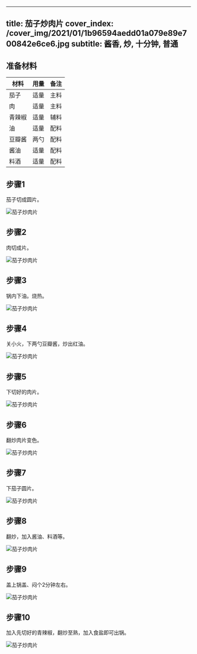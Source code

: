 
---
title: 茄子炒肉片
cover_index: /cover_img/2021/01/1b96594aedd01a079e89e700842e6ce6.jpg
subtitle: 酱香, 炒, 十分钟, 普通
---

## 准备材料

| 材料     | 用量 | 备注|
| ------- | ----- | --- |
| 茄子 | 适量| 主料 |
| 肉 | 适量| 主料 |
| 青辣椒 | 适量| 辅料 |
| 油 | 适量| 配料 |
| 豆瓣酱 | 两勺| 配料 |
| 酱油 | 适量| 配料 |
| 料酒 | 适量| 配料 |

## 步骤1

茄子切成圆片。

![茄子炒肉片](https://i8.meishichina.com/attachment/recipe/201010/201010091058340.jpg?x-oss-process=style/p320) 

## 步骤2

肉切成片。

![茄子炒肉片](https://i8.meishichina.com/attachment/recipe/201010/201010091058529.jpg?x-oss-process=style/p320) 

## 步骤3

锅内下油。烧热。

![茄子炒肉片](https://i8.meishichina.com/attachment/recipe/201010/201010091059054.jpg?x-oss-process=style/p320) 

## 步骤4

关小火，下两勺豆瓣酱，炒出红油。

![茄子炒肉片](https://i8.meishichina.com/attachment/recipe/201010/201010091059174.jpg?x-oss-process=style/p320) 

## 步骤5

下切好的肉片。

![茄子炒肉片](https://i8.meishichina.com/attachment/recipe/201010/201010091059344.jpg?x-oss-process=style/p320) 

## 步骤6

翻炒肉片变色。

![茄子炒肉片](https://i8.meishichina.com/attachment/recipe/201010/201010091059475.jpg?x-oss-process=style/p320) 

## 步骤7

下茄子圆片。

![茄子炒肉片](https://i8.meishichina.com/attachment/recipe/201010/201010091100012.jpg?x-oss-process=style/p320) 

## 步骤8

翻炒，加入酱油、料酒等。

![茄子炒肉片](https://i8.meishichina.com/attachment/recipe/201010/201010091100151.jpg?x-oss-process=style/p320) 

## 步骤9

盖上锅盖、闷个2分钟左右。

![茄子炒肉片](https://i8.meishichina.com/attachment/recipe/201010/201010091100288.jpg?x-oss-process=style/p320) 

## 步骤10

加入先切好的青辣椒，翻炒至熟，加入食盐即可出锅。

![茄子炒肉片](https://i8.meishichina.com/attachment/recipe/201010/201010091100370.jpg?x-oss-process=style/p320) 

